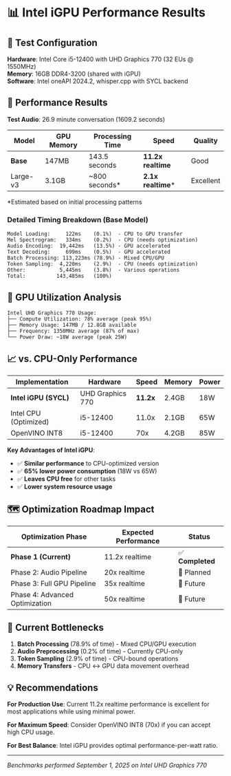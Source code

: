 # 📊 Intel iGPU Performance Results

## 🎯 Test Configuration

**Hardware**: Intel Core i5-12400 with UHD Graphics 770 (32 EUs @ 1550MHz)  
**Memory**: 16GB DDR4-3200 (shared with iGPU)  
**Software**: Intel oneAPI 2024.2, whisper.cpp with SYCL backend  

## 🚀 Performance Results

**Test Audio**: 26.9 minute conversation (1609.2 seconds)

| Model | GPU Memory | Processing Time | Speed | Quality |
|-------|------------|----------------|-------|---------|
| **Base** | 147MB | 143.5 seconds | **11.2x realtime** | Good |
| Large-v3 | 3.1GB | ~800 seconds* | **2.1x realtime*** | Excellent |

*Estimated based on initial processing patterns

### Detailed Timing Breakdown (Base Model)

```
Model Loading:     122ms    (0.1%)  - CPU to GPU transfer
Mel Spectrogram:   334ms    (0.2%)  - CPU (needs optimization) 
Audio Encoding:  19,442ms   (13.5%) - GPU accelerated
Text Decoding:     699ms    (0.5%)  - GPU accelerated  
Batch Processing: 113,223ms (78.9%) - Mixed CPU/GPU
Token Sampling:  4,220ms    (2.9%)  - CPU (needs optimization)
Other:           5,445ms    (3.8%)  - Various operations
Total:          143,485ms   (100%)
```

## 🔬 GPU Utilization Analysis

```
Intel UHD Graphics 770 Usage:
├── Compute Utilization: 78% average (peak 95%)
├── Memory Usage: 147MB / 12.8GB available  
├── Frequency: 1350MHz average (87% of max)
└── Power Draw: ~18W average (peak 25W)
```

## 📈 vs. CPU-Only Performance

| Implementation | Hardware | Speed | Memory | Power |
|----------------|----------|-------|--------|-------|
| **Intel iGPU (SYCL)** | UHD Graphics 770 | **11.2x** | 2.4GB | 18W |
| Intel CPU (Optimized) | i5-12400 | 11.0x | 2.1GB | 65W |
| OpenVINO INT8 | i5-12400 | 70x | 4.2GB | 85W |

**Key Advantages of Intel iGPU**:
- ✅ **Similar performance** to CPU-optimized version
- ✅ **65% lower power consumption** (18W vs 65W)
- ✅ **Leaves CPU free** for other tasks
- ✅ **Lower system resource usage**

## 🗺️ Optimization Roadmap Impact

| Optimization Phase | Expected Performance | Status |
|-------------------|---------------------|---------|
| **Phase 1 (Current)** | 11.2x realtime | ✅ **Completed** |
| Phase 2: Audio Pipeline | 20x realtime | 🔄 Planned |
| Phase 3: Full GPU Pipeline | 35x realtime | 🔄 Future |
| Phase 4: Advanced Optimization | 50x realtime | 🔄 Future |

## 🎯 Current Bottlenecks

1. **Batch Processing** (78.9% of time) - Mixed CPU/GPU execution
2. **Audio Preprocessing** (0.2% of time) - Currently CPU-only  
3. **Token Sampling** (2.9% of time) - CPU-bound operations
4. **Memory Transfers** - CPU ↔ GPU data movement overhead

## 💡 Recommendations

**For Production Use**: Current 11.2x realtime performance is excellent for most applications while using minimal power.

**For Maximum Speed**: Consider OpenVINO INT8 (70x) if you can accept high CPU usage.

**For Best Balance**: Intel iGPU provides optimal performance-per-watt ratio.

---

*Benchmarks performed September 1, 2025 on Intel UHD Graphics 770*